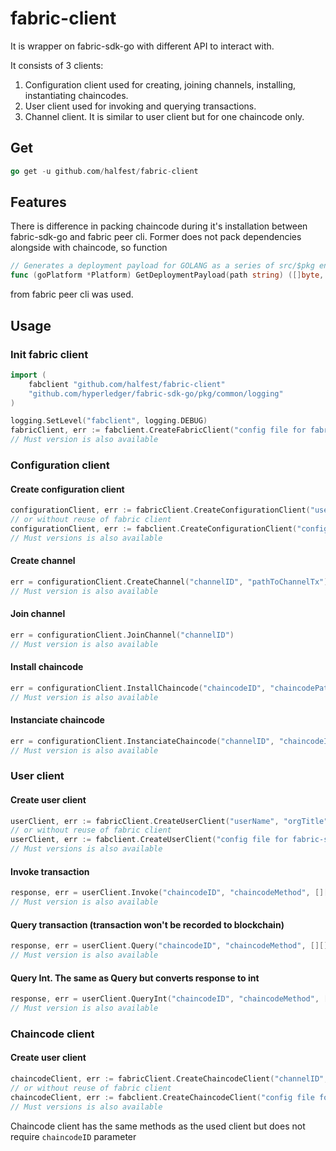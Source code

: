 # fabric-client
It is wrapper on fabric-sdk-go with different API to interact with.

It consists of 3 clients:
1. Configuration client used for creating, joining channels, installing, instantiating chaincodes.
2. User client used for invoking and querying transactions.
3. Channel client. It is similar to user client but for one chaincode only.

## Get
```go
go get -u github.com/halfest/fabric-client
```

## Features
There is difference in packing chaincode during it's installation between fabric-sdk-go and fabric peer cli. Former does not pack dependencies alongside with chaincode, so function 
```go
// Generates a deployment payload for GOLANG as a series of src/$pkg entries in .tar.gz format
func (goPlatform *Platform) GetDeploymentPayload(path string) ([]byte, error) {
```
from fabric peer cli was used.

## Usage

### Init fabric client
```go
import (
	fabclient "github.com/halfest/fabric-client"
	"github.com/hyperledger/fabric-sdk-go/pkg/common/logging"
)

logging.SetLevel("fabclient", logging.DEBUG)
fabricClient, err := fabclient.CreateFabricClient("config file for fabric-sdk-go", "orderer host")
// Must version is also available
```

### Configuration client

#### Create configuration client
```go
configurationClient, err := fabricClient.CreateConfigurationClient("userName", "orgTitle")
// or without reuse of fabric client
configurationClient, err := fabclient.CreateConfigurationClient("config file for fabric-sdk-go", "orderer host", "userName", "orgTitle")
// Must versions is also available
```

#### Create channel
```go
err = configurationClient.CreateChannel("channelID", "pathToChannelTx")
// Must version is also available
```

#### Join channel
```go
err = configurationClient.JoinChannel("channelID")
// Must version is also available
```

#### Install chaincode
```go
err = configurationClient.InstallChaincode("chaincodeID", "chaincodePath", "chaincodeVersion")
// Must version is also available
```

#### Instanciate chaincode
```go
err = configurationClient.InstanciateChaincode("channelID", "chaincodeID", "chaincodePath", "chaincodeVersion", [][]byte{[]byte("instantiate"), []byte("args")}, "chaincodePolicy")
// Must version is also available
```

### User client

#### Create user client
```go
userClient, err := fabricClient.CreateUserClient("userName", "orgTitle", "channelID")
// or without reuse of fabric client
userClient, err := fabclient.CreateUserClient("config file for fabric-sdk-go", "orderer host", "userName", "orgTitle", "channelID")
// Must versions is also available
```

#### Invoke transaction
```go
response, err = userClient.Invoke("chaincodeID", "chaincodeMethod", [][]byte{[]byte("method"), []byte("args")})
// Must version is also available
```

#### Query transaction (transaction won't be recorded to blockchain)
```go
response, err = userClient.Query("chaincodeID", "chaincodeMethod", [][]byte{[]byte("method"), []byte("args")})
// Must version is also available
```

#### Query Int. The same as Query but converts response to int
```go
response, err = userClient.QueryInt("chaincodeID", "chaincodeMethod", [][]byte{[]byte("method"), []byte("args")})
// Must version is also available
```

### Chaincode client

#### Create user client
```go
chaincodeClient, err := fabricClient.CreateChaincodeClient("channelID", "chaincodeID", "userName", "orgTitle")
// or without reuse of fabric client
chaincodeClient, err := fabclient.CreateChaincodeClient("config file for fabric-sdk-go", "orderer host", "channelID", "chaincodeID", "userName", "orgTitle")
// Must versions is also available
```
Chaincode client has the same methods as the used client but does not require `chaincodeID` parameter
